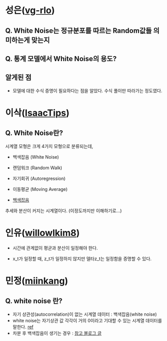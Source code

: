 # 성은([vg-rlo](https://github.com/vg-rlo))

## Q. White Noise는 정규분포를 따르는 Random값들 의미하는게 맞는지 

## Q. 통계 모델에서 White Noise의 용도?

## 알게된 점 

* 모델에 대한 수식 증명이 필요하다는 점을 알았다. 수식 풀이만 따라가는 정도였다.  

# 이삭([IsaacTips](https://github.com/IsaacTips))

## Q. White Noise란?

시계열 모형은 크게 4가지 모형으로 분류되는데,

* 백색잡음 (White Noise)
* 랜덤워크 (Random Walk)
* 자기회귀 (Autoregression)
* 이동평균 (Moving Average)

* [백색잡음](https://otexts.com/fppkr/wn.html)

추세와 분산이 커지는 시계열이다. (이정도까지만 이해하기로...)

# 인유([willowlkim8](https://github.com/willowkim8))

+ 시간에 관계없이 평균과 분산이 일정해야 한다.  

+ x_t가 일정할 때, z_t가 일정하지 않지만 델타z_t는 일정함을 증명할 수 있다.

# 민정([miinkang](https://github.com/miinkang))
## Q. white noise 란?
- 자기 상관성(autocorrelation)이 없는 시계열 데이터 : 백색잡음(white noise)
- white noise는 자기상관 값 각각이 거의 0이라고 기대할 수 있는 시계열 데이터를 말한다. 
[ref](https://otexts.com/fppkr/wn.html)
- 차분 후 백색잡음이 생기는 경우 : [참고 블로그 글](https://otexts.com/fppkr/stationarity.html)

